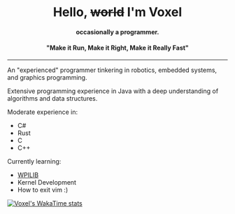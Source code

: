 
<h1 align="center">Hello, <s>world</s> I'm Voxel</h1>
<h4 align="center">occasionally a programmer.</h4>
<h4 align="center">"Make it Run, Make it Right, Make it Really Fast"</h4>

***

An "experienced" programmer tinkering in robotics, embedded systems, and graphics programming.

Extensive programming experience in Java with a deep understanding of algorithms and data structures.

Moderate experience in:
* C#
* Rust
* C
* C++

Currently learning:
* [WPILIB](https://github.com/wpilibsuite/allwpilib)
* Kernel Development
* How to exit vim :)



[![Voxel's WakaTime stats](https://github-readme-stats.vercel.app/api/wakatime?username=@SudoVoxel&theme=tokyonight&hide_border=true&layout=compact)](https://github.com/anuraghazra/github-readme-stats)
